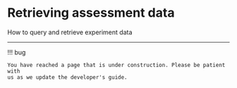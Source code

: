 # Retrieving assessment data

How to query and retrieve experiment data

---

!!! bug

    You have reached a page that is under construction. Please be patient with
    us as we update the developer's guide.
